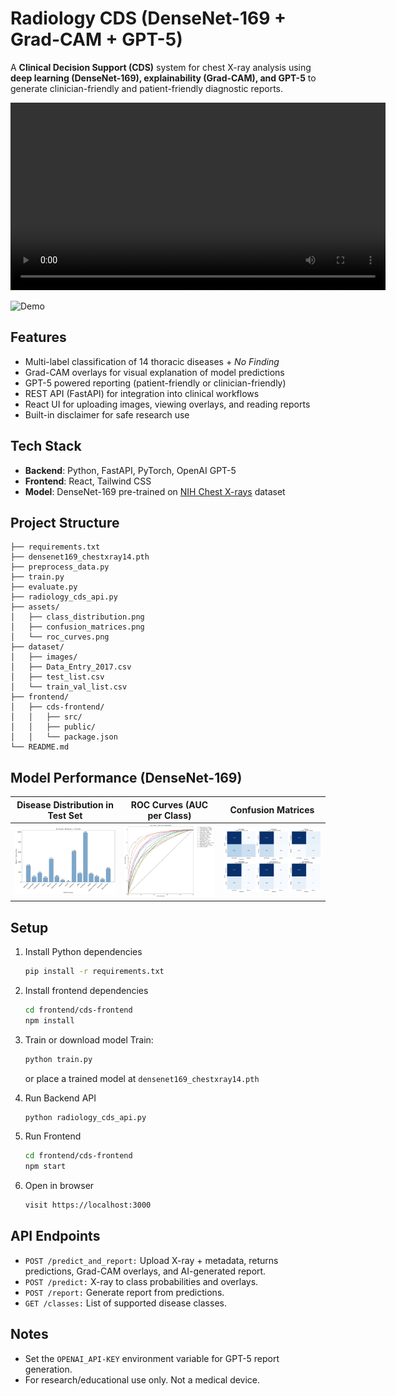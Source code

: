 # Radiology CDS (DenseNet-169 + Grad-CAM + GPT-5)
A **Clinical Decision Support (CDS)** system for chest X-ray analysis using 
**deep learning (DenseNet-169), explainability (Grad-CAM), and GPT-5** to generate clinician-friendly and patient-friendly diagnostic reports.

<video src="https://github.com/mazshuky/Radiology-Report-Generator/blob/main/demo.mp4" width="600" controls>
</video>

![Demo](https://media1.giphy.com/media/v1.Y2lkPTc5MGI3NjExcmd2OTM0aGx6a2lzZmF1bDgzcW1nbmxkbzloOWR6YXRlc250cHdhYSZlcD12MV9pbnRlcm5hbF9naWZfYnlfaWQmY3Q9Zw/XIvTNzi129HupnJV72/giphy.gif)

## Features 
- Multi-label classification of 14 thoracic diseases + _No Finding_
- Grad-CAM overlays for visual explanation of model predictions
- GPT-5 powered reporting (patient-friendly or clinician-friendly)
- REST API (FastAPI) for integration into clinical workflows
- React UI for uploading images, viewing overlays, and reading reports 
- Built-in disclaimer for safe research use

## Tech Stack
- **Backend**: Python, FastAPI, PyTorch, OpenAI GPT-5
- **Frontend**: React, Tailwind CSS
- **Model**: DenseNet-169 pre-trained on [NIH Chest X-rays](https://www.kaggle.com/datasets/nih-chest-xrays/data) dataset 

## Project Structure
```              
├── requirements.txt              
├── densenet169_chestxray14.pth  
├── preprocess_data.py
├── train.py
├── evaluate.py   
├── radiology_cds_api.py        
├── assets/
│   ├── class_distribution.png
│   ├── confusion_matrices.png
│   └── roc_curves.png
├── dataset/
│   ├── images/
│   ├── Data_Entry_2017.csv
│   ├── test_list.csv
│   └── train_val_list.csv
├── frontend/                    
│   ├── cds-frontend/            
│   │   ├── src/                 
│   │   ├── public/               
│   │   └── package.json          
└── README.md                      
```

## Model Performance (DenseNet-169)
| Disease Distribution in Test Set                       | ROC Curves (AUC per Class)                                                     | Confusion Matrices                                                                       |
|--------------------------------------------------------|--------------------------------------------------------------------------------|------------------------------------------------------------------------------------------|
| <img src="assets/class_distribution.png" width="250"/> | <img src="assets/roc_curves.png" width="250"/> | <img src="assets/confusion_matrices.png" width="250"/> |

## Setup 
1. Install Python dependencies
   ```bash
   pip install -r requirements.txt
   ```
2. Install frontend dependencies
   ```bash
   cd frontend/cds-frontend
   npm install
   ```
3. Train or download model 
   Train:
      ```bash
      python train.py
     ```
   or place a trained model at `densenet169_chestxray14.pth`
 
4. Run Backend API
   ```bash
   python radiology_cds_api.py
   ```
5. Run Frontend
   ```bash
   cd frontend/cds-frontend
   npm start
   ```
6. Open in browser
   ```bash
   visit https://localhost:3000
   ```

## API Endpoints
- `POST /predict_and_report:` Upload X-ray + metadata, returns predictions, Grad-CAM overlays, and AI-generated report.
- `POST /predict:` X-ray to class probabilities and overlays.
- `POST /report:` Generate report from predictions.
- `GET /classes:` List of supported disease classes.

## Notes
- Set the `OPENAI_API-KEY` environment variable for GPT-5 report generation.
- For research/educational use only. Not a medical device. 
